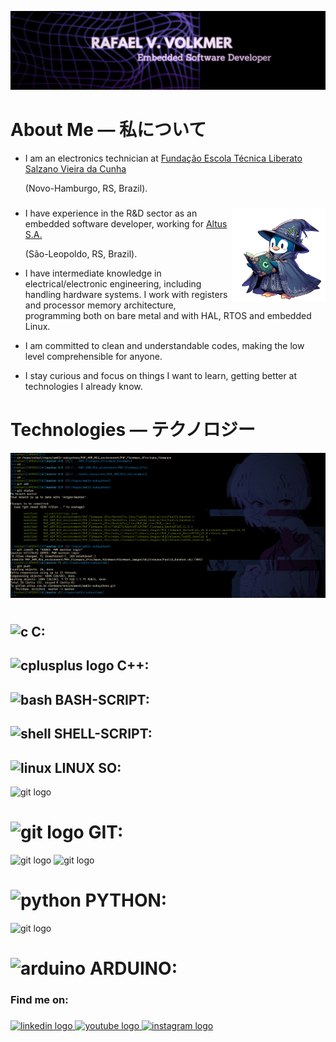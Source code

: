 ![Alt Text](https://github.com/RafaelVVolkmer/RafaelVVolkmer/blob/main/RafaelVVolkmer_Banner.png)

# About Me — 私について
- I am an electronics technician at [Fundação Escola Técnica Liberato Salzano Vieira da Cunha](https://www.liberato.com.br)
  
  (Novo-Hamburgo, RS, Brazil).
  ###

<img align="right" height="150" src="https://github.com/RafaelVVolkmer/RafaelVVolkmer/blob/main/PENGUIM_1%20(1).png"  />

- I have experience in the R&D sector as an embedded software developer, working for [Altus S.A.](https://www.altus.com.br)
  
  (São-Leopoldo, RS, Brazil).
  
- I have intermediate knowledge in electrical/electronic engineering, including handling hardware systems. I work with registers and processor memory architecture, programming both on bare metal and with HAL, RTOS and embedded Linux.
  
- I am committed to clean and understandable codes, making the low level comprehensible for anyone.

- I stay curious and focus on things I want to learn, getting better at technologies I already know.

###
# Technologies — テクノロジー

![Alt Text](https://github.com/RafaelVVolkmer/RafaelVVolkmer/blob/main/image.png)
#
###
##   <img src="https://cdn.jsdelivr.net/gh/devicons/devicon@latest/icons/c/c-plain.svg" height="30" alt="c"/> C:
###
##   <img src="https://cdn.jsdelivr.net/gh/devicons/devicon@latest/icons/cplusplus/cplusplus-plain.svg" height="30" alt="cplusplus logo"/> C++:
###
##   <img src="https://cdn.jsdelivr.net/gh/devicons/devicon@latest/icons/bash/bash-original.svg" alt="bash" height="30"/> BASH-SCRIPT: 
####
##   <img src="https://cdn.jsdelivr.net/gh/devicons/devicon@latest/icons/powershell/powershell-plain.svg" alt="shell" height="30"/> SHELL-SCRIPT: 
####
## <img src="https://cdn.jsdelivr.net/gh/devicons/devicon@latest/icons/linux/linux-plain.svg" height="30" alt="linux"/> LINUX SO: 

<img src="https://cdn.jsdelivr.net/gh/devicons/devicon@latest/icons/ubuntu/ubuntu-original.svg" height="25" alt="git logo"/>

###
# <img src="https://cdn.jsdelivr.net/gh/devicons/devicon/icons/git/git-original.svg" height="30" alt="git logo"/> GIT: 

<img src="https://cdn.jsdelivr.net/gh/devicons/devicon@latest/icons/gitlab/gitlab-plain.svg" height="25" alt="git logo"/>
<img src="https://cdn.jsdelivr.net/gh/devicons/devicon@latest/icons/github/github-original.svg" height="25" alt="git logo"/>

###
#   <img src="https://cdn.jsdelivr.net/gh/devicons/devicon@latest/icons/python/python-plain.svg" alt="python" height="30"/> PYTHON: 
<img src="https://cdn.jsdelivr.net/gh/devicons/devicon@latest/icons/jupyter/jupyter-original.svg" height="25" alt="git logo"/>

####
#   <img src="https://cdn.jsdelivr.net/gh/devicons/devicon@latest/icons/arduino/arduino-original.svg" alt="arduino" height="30"/> ARDUINO: 
####

### Find me on:

###

<div align="left">
  <a href="https://linkedin.com/in/rafaelvvolkmer" target="_blank">
    <img src="https://img.shields.io/static/v1?message=LinkedIn&logo=linkedin&label=&color=0077B5&logoColor=white&labelColor=&style=for-the-badge" height="35" alt="linkedin logo"  />
  </a>
  <a href="https://www.youtube.com/@Zadocsons/videos" target="_blank">
    <img src="https://img.shields.io/static/v1?message=Youtube&logo=youtube&label=&color=FF0000&logoColor=white&labelColor=&style=for-the-badge" height="35" alt="youtube logo"  />
  </a>
  <a href="https://instagram.com/rafael.volkmer_" target="_blank">
    <img src="https://img.shields.io/static/v1?message=Instagram&logo=instagram&label=&color=E4405F&logoColor=white&labelColor=&style=for-the-badge" height="35" alt="instagram logo"  />
  </a>
</div>

###


